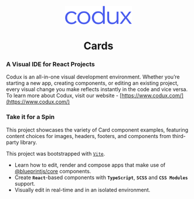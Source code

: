<div align="center">  
    <img height="50"src="./src/assets/codux.svg">  
    <h1 >Cards</h1>
</div>

### A Visual IDE for React Projects

Codux is an all-in-one visual development environment. Whether you’re starting a new app, creating components, or editing an existing project, every visual change you make reflects instantly in the code and vice versa. To learn more about Codux, visit our website - [https://www.codux.com/](https://www.codux.com/)

### Take it for a Spin

This project showcases the variety of Card component examples, featuring content choices for images, headers, footers, and components from third-party library.

This project was bootstrapped with [`Vite`](https://vitejs.dev).

-   Learn how to edit, render and compose apps that make use of [@blueprintjs/core](https://blueprintjs.com/docs/#core) components.
-   Create **`React`**-based components with **`TypeScript`**, **`SCSS`** and **`CSS Modules`** support.
-   Visually edit in real-time and in an isolated environment.
